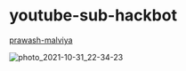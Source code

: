 # youtube-sub-hackbot

[prawash-malviya](https://t.me/Legendl_Mr_Hacker)

![photo_2021-10-31_22-34-23](https://user-images.githubusercontent.com/87700009/145232491-6536264c-20d5-4bf0-8116-97d4b1413e93.jpg)


